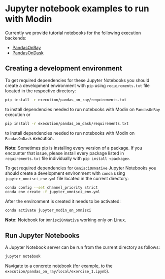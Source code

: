 # Jupyter notebook examples to run with Modin

Currently we provide tutorial notebooks for the following execution backends:

- [PandasOnRay](https://modin.readthedocs.io/en/latest/development/using_pandas_on_ray.html)
- [PandasOnDask](https://modin.readthedocs.io/en/latest/development/using_pandas_on_dask.html)

## Creating a development environment

To get required dependencies for these Jupyter Notebooks
you should create a development environment with `pip`
using `requirements.txt` file located in the respective directory:

```bash
pip install -r execution/pandas_on_ray/requirements.txt
```

to install dependencies needed to run notebooks with Modin on `PandasOnRay` execution or

```bash
pip install -r execution/pandas_on_dask/requirements.txt
```

to install dependencies needed to run notebooks with Modin on `PandasOnDask` execution.

**Note:** Sometimes pip is installing every version of a package. If you encounter that issue,
please install every package listed in `requirements.txt` file individually with `pip install <package>`.

To get required dependencies for `OmnisciOnNative` Jupyter Notebooks
you should create a development environment with `conda`
using `jupyter_omnisci_env.yml` file located in the current directory:

```bash
conda config --set channel_priority strict
conda env create -f jupyter_omnisci_env.yml
```

After the environment is created it needs to be activated:

```bash
conda activate jupyter_modin_on_omnisci
```

**Note:** Notebook for `OmnisciOnNative` working only on Linux.

## Run Jupyter Notebooks

A Jupyter Notebook server can be run from the current directory as follows:

```bash
jupyter notebook
```

Navigate to a concrete notebook (for example, to the `execution/pandas_on_ray/local/exercise_1.ipynb`).